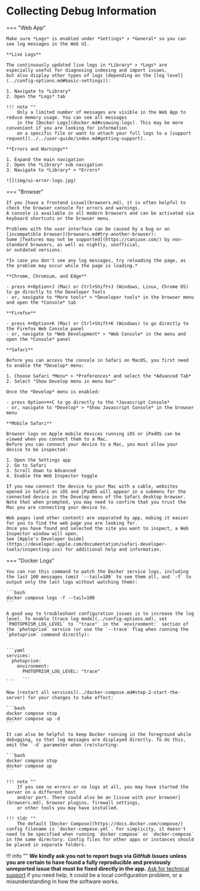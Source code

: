 # Collecting Debug Information

=== "Web App"

    Make sure *Logs* is enabled under *Settings* > *General* so you can see log messages in the Web UI.

    **Live Logs**

    The continuously updated live logs in *Library* > *Logs* are especially useful for diagnosing indexing and import issues,
    but also display other types of logs (depending on the [log level](../config-options.md#basic-settings)):

    1. Navigate to *Library*
    2. Open the *Logs* tab
   
    !!! note ""
        Only a limited number of messages are visible in the Web App to reduce memory usage. You can see all messages
        in the [Docker Logs](docker.md#viewing-logs). This may be more convenient if you are looking for information
        on a specific file or want to attach your full logs to a [support request](../../user-guide/index.md#getting-support).

    **Errors and Warnings**

    1. Expand the main navigation
    2. Open the *Library* sub navigation
    3. Navigate to *Library* > *Errors*

    ![](img/ui-error-logs.jpg)

=== "Browser"
    
    If you [have a frontend issue](browsers.md), it is often helpful to check the browser console for errors and warnings.
    A console is available in all modern browsers and can be activated via keyboard shortcuts or the browser menu.

    Problems with the user interface can be caused by a bug or an [incompatible browser](browsers.md#try-another-browser):
    Some [features may not be supported](https://caniuse.com/) by non-standard browsers, as well as nightly, unofficial,
    or outdated versions.

    *In case you don't see any log messages, try reloading the page, as the problem may occur while the page is loading.*
    
    **Chrome, Chromium, and Edge**

    - press ⌘+Option+J (Mac) or Ctrl+Shift+J (Windows, Linux, Chrome OS) to go directly to the Developer Tools
    - or, navigate to *More tools* > *Developer tools* in the browser menu and open the *Console* tab

    **Firefox**

    - press ⌘+Option+K (Mac) or Ctrl+Shift+K (Windows) to go directly to the Firefox Web Console panel
    - or, navigate to *Web Development* > *Web Console* in the menu and open the *Console* panel

    **Safari**

    Before you can access the console in Safari on MacOS, you first need to enable the *Develop* menu:

    1. Choose Safari *Menu* > *Preferences* and select the *Advanced Tab*
    2. Select "Show Develop menu in menu bar"

    Once the *Develop* menu is enabled:

    - press Option+⌘+C to go directly to the *Javascript Console*
    - or, navigate to *Develop* > *Show Javascript Console* in the browser menu
    
    **Mobile Safari**

    Browser logs on Apple mobile devices running iOS or iPadOS can be viewed when you connect them to a Mac.
    Before you can connect your device to a Mac, you must allow your device to be inspected:
    
    1. Open the Settings app
    2. Go to Safari
    3. Scroll down to Advanced
    4. Enable the Web Inspector toggle

    If you now connect the device to your Mac with a cable, websites opened in Safari on iOS and iPadOS will appear in a submenu for the connected device in the Develop menu of the Safari desktop browser.
    Note that when prompted, you may need to confirm that you trust the Mac you are connecting your device to.
    
    Web pages (and other content) are separated by app, making it easier for you to find the web page you are looking for.
    Once you have found and selected the site you want to inspect, a Web Inspector window will open.
    See [Apple's Developer Guide](https://developer.apple.com/documentation/safari-developer-tools/inspecting-ios) for additional help and information. 

=== "Docker Logs"

    You can run this command to watch the Docker service logs, including the last 100 messages (omit `--tail=100` to see them all, and `-f` to output only the last logs without watching them):
    
    ```bash
    docker compose logs -f --tail=100 
    ```
    
    A good way to troubleshoot configuration issues is to increase the log level. To enable [trace log mode](../config-options.md), set `PHOTOPRISM_LOG_LEVEL` to `"trace"` in the `environment:` section of the `photoprism` service (or use the `--trace` flag when running the `photoprism` command directly):
    
    
    ```yaml
    services:
      photoprism:
        environment:
          PHOTOPRISM_LOG_LEVEL: "trace"
          ...
    ```
    
    Now [restart all services](../docker-compose.md#step-2-start-the-server) for your changes to take effect:
    
    ```bash
    docker compose stop
    docker compose up -d
    ```
    
    It can also be helpful to keep Docker running in the foreground while debugging, so that log messages are displayed directly. To do this, omit the `-d` parameter when (re)starting:
    
    ```bash
    docker compose stop
    docker compose up
    ```
    
    !!! note ""
        If you see no errors or no logs at all, you may have started the server on a different host
        and/or port. There could also be an [issue with your browser](browsers.md), browser plugins, firewall settings,
        or other tools you may have installed.
    
    !!! tldr ""
        The default [Docker Compose](https://docs.docker.com/compose/) config filename is `docker-compose.yml`. For simplicity, it doesn't need to be specified when running `docker compose` or `docker-compose` in the same directory. Config files for other apps or instances should be placed in separate folders.

!!! info ""
    **We kindly ask you not to report bugs via *GitHub Issues* unless you are certain to have found a fully reproducible and previously unreported issue that must be fixed directly in the app.**
    [Ask for technical support](../../user-guide/index.md#getting-support) if you need help, it could be a local
    configuration problem, or a misunderstanding in how the software works.

